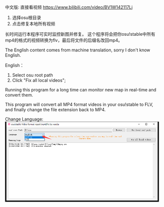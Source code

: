 中文版: 直接看视频 https://www.bilibili.com/video/BV1W142117Lj
1. 选择osu根目录
2. 点击修复本地所有视频

长时间运行本程序可实时监控新图并修复。
这个程序将会把你osu!stable中所有mp4的格式的视频转换为flv，最后将文件的后缀名改回mp4。


The English content comes from machine translation, sorry I don't know English.

English：
1. Select osu root path
2. Click "Fix all local videos";


Running this program for a long time can monitor new map in real-time and convert them.

This program will convert all MP4 format videos in your osu!stable to FLV, and finally change the file extension back to MP4.

Change Language:
![image](https://raw.githubusercontent.com/wanjiaXG/osu-video-convert/master/language.png)
